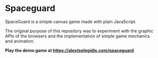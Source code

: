 # Spaceguard

SpaceGuard is a simple canvas game made with plain JavaScript. 
 
The original purpose of this repository was to experiment with the graphic APIs of the browsers and the implementation of simple game mechanics and animation.

**Play the demo game at https://alextselegidis.com/spaceguard** 

